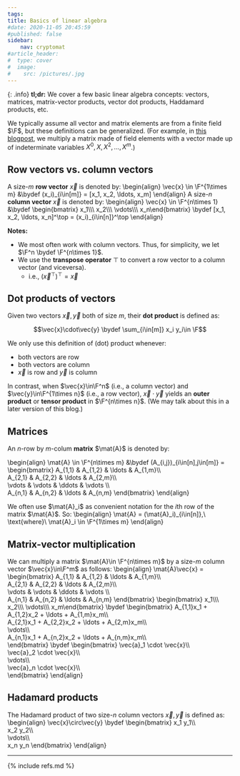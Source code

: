 ```yaml
---
tags:
title: Basics of linear algebra
#date: 2020-11-05 20:45:59
#published: false
sidebar:
    nav: cryptomat
#article_header:
#  type: cover
#  image:
#    src: /pictures/.jpg
---
```


{: .info}
**tl;dr:** We cover a few basic linear algebra concepts: vectors, matrices, matrix-vector products, vector dot products, Haddamard products, etc.

<!--more-->

<!-- Here you can define LaTeX macros -->
<div style="display: none;">$
\def\mat#1{\mathbf{#1}}
$</div> <!-- $ -->

We typically assume all vector and matrix elements are from a finite field $\F$, but these definitions can be generalized.
(For example, in [this blogpost](/2021/06/17/Feist-Khovratovich-technique-for-computing-KZG-proofs-fast.html), we multiply a matrix made of field elements with a vector made up of indeterminate variables $X^0, X, X^2, \ldots, X^m$.)

## Row vectors vs. column vectors

A size-$m$ **row vector** $\vec{x}$ is denoted by:
\begin{align}
\vec{x} \in \F^{1\times m} 
 &\bydef (x\_i)\_{i\in[m]} = [x_1, x_2, \ldots, x_m]
\end{align}
A size-$n$ **column vector** $\vec{x}$ is denoted by:
\begin{align}
\vec{x} \in \F^{n\times 1} 
 &\bydef \begin{bmatrix} x_1\\\\\ x_2\\\\\ \vdots\\\\\ x_n\end{bmatrix} 
  \bydef [x_1, x_2, \ldots, x_n]^\top
  = (x\_i)\_{i\in[n]}^\top
\end{align}

**Notes:**
 - We most often work with column vectors. Thus, for simplicity, we let $\F^n \bydef \F^{n\times 1}$.
 - We use the **transpose operator** $\top$ to convert a row vector to a column vector (and viceversa).
    + i.e., $(\vec{x}^\top)^\top = \vec{x}$

## Dot products of vectors

Given two vectors $\vec{x}, \vec{y}$ both of size $m$, their **dot product** is defined as:

$$\vec{x}\cdot\vec{y} \bydef \sum_{i\in[m]} x_i y_i\in \F$$

We only use this definition of (dot) product whenever:
 - both vectors are row
 - both vectors are column
 - $\vec{x}$ is row and $\vec{y}$ is column

In contrast, when $\vec{x}\in\F^n$ (i.e., a column vector) and $\vec{y}\in\F^{1\times n}$ (i.e., a row vector), $\vec{x}\cdot\vec{y}$ yields an **outer product** or **tensor product** in $\F^{n\times n}$.
(We may talk about this in a later version of this blog.)

## Matrices

An $n$-row by $m$-colum **matrix** $\mat{A}$ is denoted by:

\begin{align}
\mat{A} \in \F^{n\times m} &\bydef (A\_{i,j})\_{i\in[n],j\in[m]} = 
\begin{bmatrix}
A_{1,1} & A_{1,2} & \ldots & A_{1,m}\\\\\
A_{2,1} & A_{2,2} & \ldots & A_{2,m}\\\\\
\vdots & \vdots & \ddots & \vdots \\\\\
A_{n,1} & A_{n,2} & \ldots & A_{n,m}
\end{bmatrix}
\end{align}
 
We often use $\mat{A}_i$ as convenient notation for the $i$th row of the matrix $\mat{A}$.
So:
\begin{align}
\mat{A} = (\mat{A}\_i)\_{i\in[n]},\ \text{where}\ \mat{A}\_i \in \F^{1\times m}
\end{align}

## Matrix-vector multiplication

We can multiply a matrix $\mat{A}\in \F^{n\times m}$ by a size-$m$ column vector $\vec{x}\in\F^m$ as follows:
\begin{align}
\mat{A}\vec{x} = 
\begin{bmatrix}
A_{1,1} & A_{1,2} & \ldots & A_{1,m}\\\\\
A_{2,1} & A_{2,2} & \ldots & A_{2,m}\\\\\
\vdots & \vdots & \ddots & \vdots \\\\\
A_{n,1} & A_{n,2} & \ldots & A_{n,m}
\end{bmatrix}
\begin{bmatrix} x_1\\\\\ x_2\\\\\ \vdots\\\\\ x_m\end{bmatrix} 
\bydef
\begin{bmatrix}
A_{1,1}x_1 + A_{1,2}x_2 + \ldots + A_{1,m}x_m\\\\\
A_{2,1}x_1 + A_{2,2}x_2 + \ldots + A_{2,m}x_m\\\\\
\vdots\\\\\
A_{n,1}x_1 + A_{n,2}x_2 + \ldots + A_{n,m}x_m\\\\\
\end{bmatrix} 
\bydef
\begin{bmatrix}
\vec{a}_1 \cdot \vec{x}\\\\\
\vec{a}_2 \cdot \vec{x}\\\\\
\vdots\\\\\
\vec{a}_n \cdot \vec{x}\\\\\
\end{bmatrix} 
\end{align}
 
## Hadamard products

The Hadamard product of two size-$n$ column vectors $\vec{x},\vec{y}$ is defined as:
\begin{align}
\vec{x}\circ\vec{y} \bydef \begin{bmatrix}
x_1 y_1\\\\\
x_2 y_2\\\\\
\vdots\\\\\
x_n y_n
\end{bmatrix}
\end{align}

---

{% include refs.md %}
